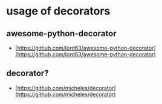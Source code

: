 # usage of decorators

## awesome-python-decorator
- [https://github.com/lord63/awesome-python-decorator](https://github.com/lord63/awesome-python-decorator)

## decorator?
- [https://github.com/micheles/decorator](https://github.com/micheles/decorator)